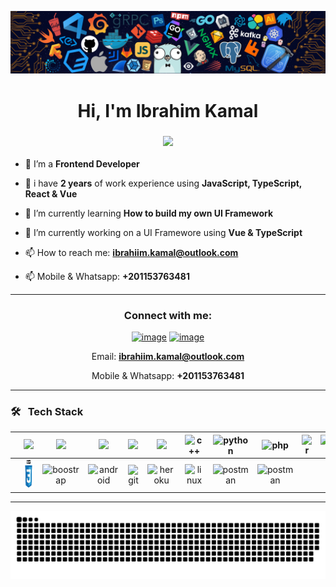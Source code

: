 <p align="center"><img src="https://raw.githubusercontent.com/KevinPatel04/KevinPatel04/master/header.png"></p>

<h1 align="center">Hi, I'm Ibrahim Kamal</h1>
<h3 align="center"><a href="https://github.com/DenverCoder1/readme-typing-svg"><img src="https://readme-typing-svg.herokuapp.com?lines=Frontend+Developer+;Aspiring+Developer;Always+learning+new+things&center=true&width=500&height=50"></a></h3>

- 🔭 I’m a **Frontend Developer**

- 🔭 i have **2 years** of work experience using **JavaScript, TypeScript, React & Vue**

- 🌱 I’m currently learning **How to build my own UI Framework**

- 👯 I’m currently working on a UI Framewore using **Vue & TypeScript**

- 📫 How to reach me: **ibrahiim.kamal@outlook.com**

- 📫 Mobile & Whatsapp: **+201153763481**

<hr />

<h3 align="center">Connect with me:</h3>
<div align="center">

[![image](https://img.shields.io/badge/LinkedIn-0077B5?style=for-the-badge&logo=linkedin&logoColor=white)](https://www.linkedin.com/in/ibrahiimkamal/)
[![image](https://img.shields.io/badge/Twitter-1DA1F2?style=for-the-badge&logo=twitter&logoColor=white)](https://twitter.com/IbrahiimKamal)
  
Email: **ibrahiim.kamal@outlook.com**

Mobile & Whatsapp: **+201153763481**
</div>

<hr />

### 🛠 &nbsp; Tech Stack

|<img src="https://raw.githubusercontent.com/devicons/devicon/master/icons/javascript/javascript-original.svg" width=40> | <img src="https://seeklogo.com/images/T/typescript-logo-B29A3F462D-seeklogo.com.png" width=40> | <img src="https://seeklogo.com/images/R/react-logo-7B3CE81517-seeklogo.com.png" width="40"> | <img src="https://seeklogo.com/images/V/vuejs-logo-17D586B587-seeklogo.com.png" width="40"> | <img src="https://seeklogo.com/images/N/nuxt-logo-5EF50E1ABD-seeklogo.com.png" width="40"> | <img src="https://seeklogo.com/images/R/redux-logo-9CA6836C12-seeklogo.com.png" width="40"> | <img src="https://seeklogo.com/images/N/next-js-logo-7929BCD36F-seeklogo.com.png" alt="c++" width="40"> | <img src="https://seeklogo.com/images/M/material-ui-logo-5BDCB9BA8F-seeklogo.com.png" alt="python" width="40">  | <img src="https://seeklogo.com/images/A/ant-design-logo-EAB6B3D5D9-seeklogo.com.png" alt="php" width="40">  | <img src="https://seeklogo.com/images/V/vuetify-logo-3BCF73C928-seeklogo.com.png" alt="r" width="40"> | <img src="https://seeklogo.com/images/W/webpack-logo-9E66EE203A-seeklogo.com.png" alt="mysql" width="40"> | <img src="https://seeklogo.com/images/V/vite-logo-BFD4283991-seeklogo.com.png" alt="mongodb" width="40"> | <img src="https://seeklogo.com/images/G/gulp-logo-415632861B-seeklogo.com.png" alt="firebase" width="30"> | <img src="https://seeklogo.com/images/B/bootstrap-5-logo-85A1F11F4F-seeklogo.com.png" alt="sqlite" width="40"> | 
|:-:|:-:|:-:|:-:|:-:|:-:|:-:|:-:|:-:|:-:|:-:|:-:|:-:|:-:|
|<img src="https://raw.githubusercontent.com/devicons/devicon/master/icons/html5/html5-original-wordmark.svg" alt="html5" width="40"> | <img src="https://raw.githubusercontent.com/devicons/devicon/master/icons/css3/css3-original-wordmark.svg" alt="css3" width="45" height="45"/> | <img src="https://seeklogo.com/images/S/sass-logo-E41E7734A8-seeklogo.com.png" alt="boostrap" width="40"> | <img src="https://seeklogo.com/images/T/tailwind-css-logo-5AD4175897-seeklogo.com.png" alt="android" width="40"> | <img src="https://www.vectorlogo.zone/logos/git-scm/git-scm-icon.svg" alt="git" width="40"> | <img src="https://seeklogo.com/images/G/github-logo-7880D80B8D-seeklogo.com.png" alt="heroku" width="40"> | <img src="https://seeklogo.com/images/R/react-native-logo-221C671C70-seeklogo.com.png" alt="linux" width="40"> | <img src="https://www.vectorlogo.zone/logos/getpostman/getpostman-icon.svg" alt="postman" width="40"> | <img src="https://seeklogo.com/images/L/Linux_Tux-logo-DA252F3C21-seeklogo.com.png" alt="postman" width="40"> |

<hr />

<p align="center">
  <img  src="https://raw.githubusercontent.com/Elanza-48/Elanza-48/main/resources/img/github-contribution-grid-snake.svg"
    alt="example" />
</p>
